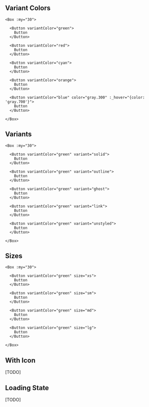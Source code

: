 ## Variant Colors

```vue {insert:'above'}
<Box :my="30">

  <Button variantColor="green">
    Button
  </Button>

  <Button variantColor="red">
    Button
  </Button>

  <Button variantColor="cyan">
    Button
  </Button>

  <Button variantColor="orange">
    Button
  </Button>

  <Button variantColor="blue" color="gray.300" :_hover="{color: 'gray.700'}">
    Button
  </Button>

</Box>
```

## Variants

```vue {insert:'above'}
<Box :my="30">

  <Button variantColor="green" variant="solid">
    Button
  </Button>

  <Button variantColor="green" variant="outline">
    Button
  </Button>

  <Button variantColor="green" variant="ghost">
    Button
  </Button>

  <Button variantColor="green" variant="link">
    Button
  </Button>

  <Button variantColor="green" variant="unstyled">
    Button
  </Button>

</Box>
```

## Sizes

```vue {insert:'above'}
<Box :my="30">

  <Button variantColor="green" size="xs">
    Button
  </Button>

  <Button variantColor="green" size="sm">
    Button
  </Button>

  <Button variantColor="green" size="md">
    Button
  </Button>

  <Button variantColor="green" size="lg">
    Button
  </Button>

</Box>
```

## With Icon

[TODO]

## Loading State

[TODO]

<script>
import { Button, Box } from 'evergarden'

export default {
  components: {
    Button,
    Box
  }
}

export const meta = {
  title: 'Variant'
}
</script>
